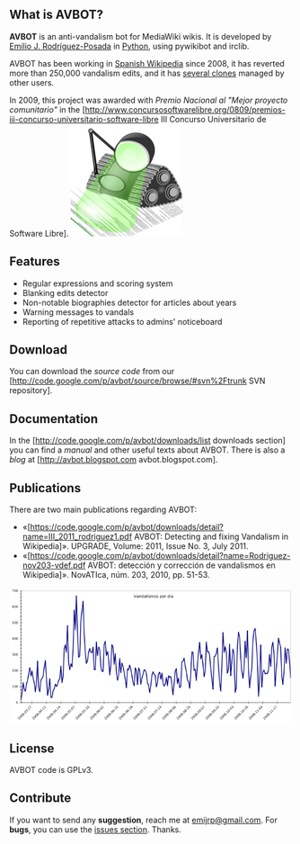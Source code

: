 ## What is AVBOT?

**AVBOT** is an anti-vandalism bot for MediaWiki wikis. It is developed by [Emilio J. Rodríguez-Posada](https://github.com/emijrp ) in [Python](https://www.python.org), using pywikibot and irclib.

AVBOT has been working in [Spanish Wikipedia](http://es.wikipedia.org/wiki/Usuario:AVBOT) since 2008, it has reverted more than 250,000 vandalism edits, and it has [several clones](http://es.wikipedia.org/wiki/Usuario:AVBOT#Clones) managed by other users.

In 2009, this project was awarded with *Premio Nacional al "Mejor proyecto comunitario"* in the [http://www.concursosoftwarelibre.org/0809/premios-iii-concurso-universitario-software-libre III Concurso Universitario de Software Libre].
![AVBOT logo](/images/avbot-logo.png)

## Features

  * Regular expressions and scoring system
  * Blanking edits detector
  * Non-notable biographies detector for articles about years
  * Warning messages to vandals
  * Reporting of repetitive attacks to admins' noticeboard

## Download
You can download the *source code* from our [http://code.google.com/p/avbot/source/browse/#svn%2Ftrunk SVN repository].

## Documentation
In the [http://code.google.com/p/avbot/downloads/list downloads section] you can find a *manual* and other useful texts about AVBOT. There is also a *blog* at [http://avbot.blogspot.com avbot.blogspot.com].

## Publications

There are two main publications regarding AVBOT:

  * «[https://code.google.com/p/avbot/downloads/detail?name=III_2011_rodriguez1.pdf AVBOT: Detecting and fixing Vandalism in Wikipedia]». UPGRADE, Volume: 2011, Issue No. 3, July 2011.
  * «[https://code.google.com/p/avbot/downloads/detail?name=Rodriguez-nov203-vdef.pdf AVBOT: detección y corrección de vandalismos en Wikipedia]». NovATIca, núm. 203, 2010, pp. 51-53.


![Spanish Wikipedia vandalism edits reverted by AVBOT per day in 2008](/images/avbot-stats-2008.png)

## License

AVBOT code is GPLv3.

## Contribute
If you want to send any **suggestion**, reach me at [emijrp@gmail.com](mailto:emijrp@gmail.com). For **bugs**, you can use the [issues section](https://github.com/emijrp/avbot/issues). Thanks.
